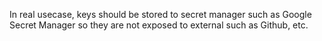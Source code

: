 In real usecase, keys should be stored to secret manager such as Google Secret Manager
so they are not exposed to external such as Github, etc.